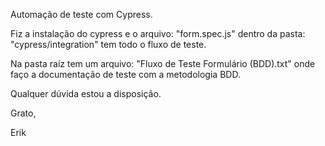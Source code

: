 Automação de teste com Cypress.


Fiz a instalação do cypress e o arquivo: "form.spec.js" dentro da pasta: "cypress/integration" tem todo o fluxo de teste.


Na pasta raíz tem um arquivo: "Fluxo de Teste Formulário (BDD).txt" onde faço a documentação de teste com a metodologia BDD.

Qualquer dúvida estou a disposição.

Grato,

Erik
